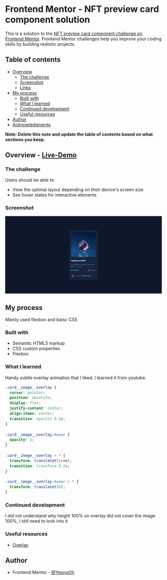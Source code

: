 # Frontend Mentor - NFT preview card component solution

This is a solution to the [NFT preview card component challenge on Frontend Mentor](https://www.frontendmentor.io/challenges/nft-preview-card-component-SbdUL_w0U). Frontend Mentor challenges help you improve your coding skills by building realistic projects.

## Table of contents

- [Overview](#overview)
  - [The challenge](#the-challenge)
  - [Screenshot](#screenshot)
  - [Links](#links)
- [My process](#my-process)
  - [Built with](#built-with)
  - [What I learned](#what-i-learned)
  - [Continued development](#continued-development)
  - [Useful resources](#useful-resources)
- [Author](#author)
- [Acknowledgments](#acknowledgments)

**Note: Delete this note and update the table of contents based on what sections you keep.**

## Overview - [Live-Demo](https://youtu.be/exb2ab72Xhs)

### The challenge

Users should be able to:

- View the optimal layout depending on their device's screen size
- See hover states for interactive elements

### Screenshot

![](./screenshot.JPG)

## My process

Mainly used flexbox and baisc CSS

### Built with

- Semantic HTML5 markup
- CSS custom properties
- Flexbox

### What I learned

Handy subtle overlay animation that I liked. I learned it from youtube.

```css
.card__image__overlay {
  cursor: pointer;
  position: absolute;
  display: flex;
  justify-content: center;
  align-items: center;
  transition: opacity 0.2s;
}

.card__image__overlay:hover {
  opacity: 1;
}

.card__image__overlay > * {
  transform: translateY(1rem);
  transition: transform 0.2s;
}

.card__image__overlay:hover > * {
  transform: translateY(0);
}
```

### Continued development

I did not understand why height 100% on overlay did not cover the image 100%, I still need to look into it.

### Useful resources

- [Overlay](https://youtu.be/exb2ab72Xhs)

## Author

- Frontend Mentor - [@YeongOh](https://www.frontendmentor.io/profile/YeongOh)

